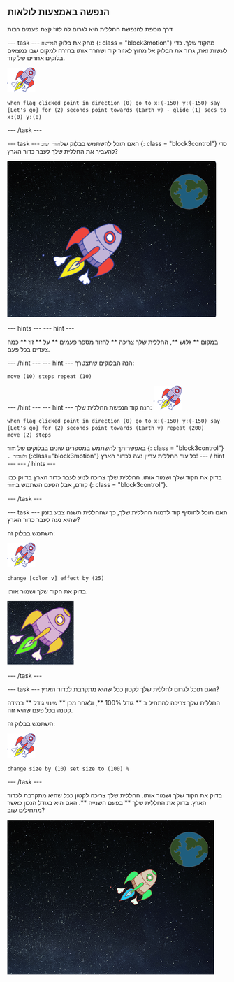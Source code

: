 ## הנפשה באמצעות לולאות

דרך נוספת להנפשת החללית היא לגרום לה לזוז קצת פעמים רבות

\--- task \--- מחק את בלוק ה` גלישה ` {: class = "block3motion"} מהקוד שלך. כדי לעשות זאת, גרור את הבלוק אל מחוץ לאזור קוד ושחרר אותו בחזרה למקום שבו נמצאים בלוקים אחרים של קוד.

![דמות חללית](images/sprite-spaceship.png)

```blocks3
when flag clicked point in direction (0) go to x:(-150) y:(-150) say [Let's go] for (2) seconds point towards (Earth v) - glide (1) secs to x:(0) y:(0)
```

\--- /task \---

\--- task \--- האם תוכל להשתמש בבלוק של` חזור שוב ` {: class = "block3control"} כדי להעביר את החללית שלך לעבר כדור הארץ?

![בדיקת אנימצית חללית](images/space-animate-stage.png)

\--- hints \--- \--- hint \---

במקום ** גלוש **, החללית שלך צריכה ** לחזור מספר פעמים ** על ** זוז ** כמה צעדים בכל פעם.

\--- /hint \--- \--- hint \--- הנה הבלוקים שתצטרך:

```blocks3
move (10) steps repeat (10)
```

\--- /hint \--- \--- hint \--- הנה קוד הנפשת החללית שלך: ![דמות חללית](images/sprite-spaceship.png)

```blocks3
when flag clicked point in direction (0) go to x:(-150) y:(-150) say [Let's go] for (2) seconds point towards (Earth v) repeat (200)     move (2) steps
```

באפשרותך להשתמש במספרים שונים בבלוקים של `חזור` {: class = "block3control"} `. ולעבור` {:class="block3motion"} כל עוד החללית עדיין נעה לכדור הארץ! \--- / hint \--- \--- / hints \---

בדוק את הקוד שלך ושמור אותו. החללית שלך צריכה לנוע לעבר כדור הארץ בדיוק כמו קודם, אבל הפעם השתמש ב` חזור ` {: class = "block3control"}.

\--- /task \---

\--- task \--- האם תוכל להוסיף קוד לדמות החללית שלך, כך שהחללית תשנה צבע בזמן שהיא נעה לעבר כדור הארץ?

השתמש בבלוק זה:

![דמות חללית](images/sprite-spaceship.png)

```blocks3
change [color v] effect by (25)
```

בדוק את הקוד שלך ושמור אותו.

![בדיקת חללית בצבע משתנה](images/space-colour-test.png)

\--- /task \---

\--- task \--- האם תוכל לגרום לחללית שלך לקטון ככל שהיא מתקרבת לכדור הארץ?

החללית שלך צריכה להתחיל ב ** גודל 100% **, ולאחר מכן ** שינוי גודל ** במידה קטנה בכל פעם שהיא זזה.

השתמש בבלוק זה:

![דמות חללית](images/sprite-spaceship.png)

```blocks3
change size by (10) set size to (100) %
```

\--- /task \---

בדוק את הקוד שלך ושמור אותו. החללית שלך צריכה לקטון ככל שהיא מתקרבת לכדור הארץ. בדוק את החללית שלך ** בפעם השנייה **. האם היא בגודל הנכון כאשר מתחילים שוב?

![בדיקת חללית בגודל משתנה](images/space-size-test.png)